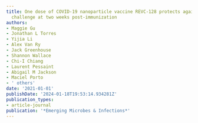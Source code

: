 ```yaml
---
title: One dose of COVID-19 nanoparticle vaccine REVC-128 protects against SARS-CoV-2
  challenge at two weeks post-immunization
authors:
- Maggie Gu
- Jonathan L Torres
- Yijia Li
- Alex Van Ry
- Jack Greenhouse
- Shannon Wallace
- Chi-I Chiang
- Laurent Pessaint
- Abigail M Jackson
- Maciel Porto
- ' others'
date: '2021-01-01'
publishDate: '2024-01-18T19:53:14.934281Z'
publication_types:
- article-journal
publication: '*Emerging Microbes & Infections*'
---
```

